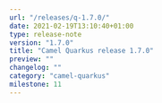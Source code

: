 ```yaml
---
url: "/releases/q-1.7.0/"
date: 2021-02-19T13:10:40+01:00
type: release-note
version: "1.7.0"
title: "Camel Quarkus release 1.7.0"
preview: ""
changelog: ""
category: "camel-quarkus"
milestone: 11
---
```

